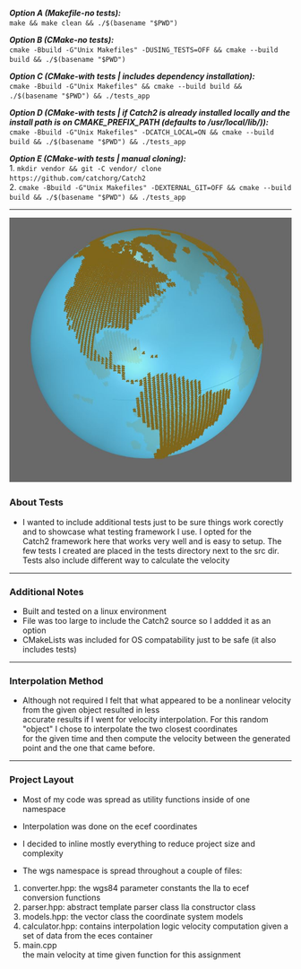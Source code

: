 ***Option A (Makefile-no tests):***    
    `make && make clean && ./$(basename "$PWD")`

***Option B (CMake-no tests):***  
    `cmake -Bbuild -G"Unix Makefiles" -DUSING_TESTS=OFF && cmake --build build && ./$(basename "$PWD")`  

***Option C (CMake-with tests | includes dependency installation):***  
    `cmake -Bbuild -G"Unix Makefiles" && cmake --build build && ./$(basename "$PWD") && ./tests_app`

***Option D (CMake-with tests | if Catch2 is already installed locally and the install path is on CMAKE_PREFIX_PATH (defaults to /usr/local/lib/)):***  
    `cmake -Bbuild -G"Unix Makefiles" -DCATCH_LOCAL=ON && cmake --build build && ./$(basename "$PWD") && ./tests_app`

***Option E (CMake-with tests | manual cloning):***  
    1. `mkdir vendor && git -C vendor/ clone https://github.com/catchorg/Catch2`  
    2. `cmake -Bbuild -G"Unix Makefiles" -DEXTERNAL_GIT=OFF && cmake --build build && ./$(basename "$PWD") && ./tests_app`  

---

![alt text](./preview.png)

### About Tests
* I wanted to include additional tests just to be sure things work corectly and to showcase what testing framework I use. I opted for the  
Catch2 framework here that works very well and is easy to setup. The few tests I created are placed in the tests directory next to the src dir.  
Tests also include different way to calculate the velocity

---
### Additional Notes
* Built and tested on a linux environment
* File was too large to include the Catch2 source so I addded it as an option
* CMakeLists was included for OS compatability just to be safe (it also includes tests)

---
### Interpolation Method
* Although not required I felt that what appeared to be a nonlinear velocity from the given object resulted in less  
accurate results if I went for velocity interpolation. For this random "object" I chose to interpolate the two closest coordinates  
for the given time and then compute the velocity between the generated point and the one that came before.

---
### Project Layout
* Most of my code was spread as utility functions inside of one namespace
* Interpolation was done on the ecef coordinates
* I decided to inline mostly everything to reduce project size and complexity

* The wgs namespace is spread throughout a couple of files: 
1. converter.hpp:
        the wgs84 parameter constants
        the lla to ecef conversion functions
2. parser.hpp:
        abstract template parser class
        lla constructor class
3. models.hpp:
        the vector class
        the coordinate system models
4. calculator.hpp:
        contains interpolation logic
        velocity computation given a set of data from the eces container
5. main.cpp    
        the main velocity at time given function for this assignment 
